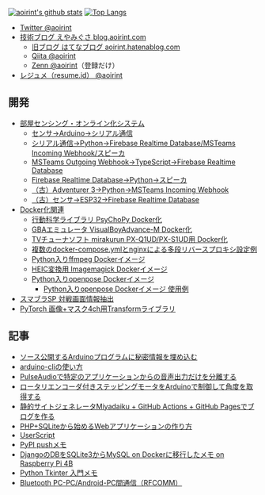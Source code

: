 [![aoirint's github stats](https://github-readme-stats.vercel.app/api?username=aoirint&count_private=true)](https://github.com/anuraghazra/github-readme-stats)
[![Top Langs](https://github-readme-stats.vercel.app/api/top-langs/?username=aoirint&langs_count=8&layout=compact)](https://github.com/anuraghazra/github-readme-stats)

- [Twitter @aoirint](https://twitter.com/aoirint)
- [技術ブログ えやみぐさ blog.aoirint.com](https://blog.aoirint.com/)
  - [旧ブログ はてなブログ aoirint.hatenablog.com](https://aoirint.hatenablog.com/)
  - [Qiita @aoirint](https://qiita.com/aoirint)
  - [Zenn @aoirint](https://zenn.dev/aoirint)（登録だけ）
- [レジュメ（resume.id） @aoirint](https://www.resume.id/aoirint)
  
## 開発
- [部屋センシング・オンライン化システム](https://github.com/aoirint/RoomSystem)
  - [センサ→Arduino→シリアル通信](https://github.com/aoirint/RoomSystemSensorArduino)
  - [シリアル通信→Python→Firebase Realtime Database/MSTeams Incoming Webhook/スピーカ](https://github.com/aoirint/RoomSystemSensorConnector)
  - [MSTeams Outgoing Webhook→TypeScript→Firebase Realtime Database](https://github.com/aoirint/room-system-firebase)
  - [Firebase Realtime Database→Python→スピーカ](https://github.com/aoirint/RoomSystemBotClient)
  - [（古）Adventurer 3→Python→MSTeams Incoming Webhook](https://github.com/aoirint/RSAdventurer3)
  - [（古）センサ→ESP32→Firebase Realtime Database](https://github.com/aoirint/RoomSystemSensorESP32)
- [Docker化関連](https://github.com/aoirint/Dockernize)
  - [行動科学ライブラリ PsyChoPy Docker化](https://github.com/aoirint/psychopy-docker)
  - [GBAエミュレータ VisualBoyAdvance-M Docker化](https://github.com/aoirint/vbam-docker)
  - [TVチューナソフト mirakurun PX-Q1UD/PX-S1UD用 Docker化](https://github.com/aoirint/mirakurun-recdvb-docker)
  - [複数のdocker-compose.ymlとnginxによる多段リバースプロキシ設定例](https://github.com/aoirint/multiple-compose-nginx-routing)
  - [Python入りffmpeg Dockerイメージ](https://github.com/aoirint/ffmpeg-python-docker)
  - [HEIC変換用 Imagemagick Dockerイメージ](https://github.com/aoirint/ImageMagickHeicDocker)
  - [Python入りopenpose Dockerイメージ](https://github.com/aoirint/openpose-python-docker)
    - [Python入りopenpose Dockerイメージ 使用例](https://github.com/aoirint/openpose-python-docker-template)
- [スマブラSP 対戦画面情報抽出](https://github.com/aoirint/SSBUFrameAnalyzer)
- [PyTorch 画像+マスク4ch用Transformライブラリ](https://github.com/aoirint/BiImageTransform)

## 記事
- [ソース公開するArduinoプログラムに秘密情報を埋め込む](https://blog.aoirint.com/entry/2020/arduino_secret_info/)
- [arduino-cliの使い方](https://blog.aoirint.com/entry/2020/arduino_cli_usage/)
- [PulseAudioで特定のアプリケーションからの音声出力だけを分離する](https://blog.aoirint.com/entry/2020/pulseaudio_split_output/)
- [ロータリエンコーダ付きステッピングモータをArduinoで制御して角度を取得する](https://blog.aoirint.com/entry/2020/stepping_motor/)
- [静的サイトジェネレータMiyadaiku + GitHub Actions + GitHub Pagesでブログを作る](https://blog.aoirint.com/entry/2020/miyadaiku_github_actions/)
- [PHP+SQLiteから始めるWebアプリケーションの作り方](https://qiita.com/aoirint/items/a95aa428bbb70f660d53)
- [UserScript](https://qiita.com/aoirint/items/3467427c28fe71d3cd57)
- [PyPI pushメモ](https://qiita.com/aoirint/items/09ea153751a65bf4876f)
- [DjangoのDBをSQLite3からMySQL on Dockerに移行したメモ on Raspberry Pi 4B](https://qiita.com/aoirint/items/1a3cdda9f6b6faf3d8a6)
- [Python Tkinter 入門メモ](https://qiita.com/aoirint/items/ca2386b68e8fec16ff53)
- [Bluetooth PC-PC/Android-PC間通信（RFCOMM）](https://qiita.com/aoirint/items/d2cebec7a9e8c3680780)

<!--
### Hi there 👋

**aoirint/aoirint** is a ✨ _special_ ✨ repository because its `README.md` (this file) appears on your GitHub profile.

Here are some ideas to get you started:

- 🔭 I’m currently working on ...
- 🌱 I’m currently learning ...
- 👯 I’m looking to collaborate on ...
- 🤔 I’m looking for help with ...
- 💬 Ask me about ...
- 📫 How to reach me: ...
- 😄 Pronouns: ...
- ⚡ Fun fact: ...
-->
